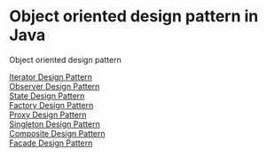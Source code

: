 # Object oriented design pattern in Java
Object oriented design pattern

<a href='https://github.com/rexian/oodp/tree/master/src/org/wildfire/design/behavior/iterator' id='iterator-design-pattern' class='anchor' aria-hidden='true'>Iterator Design Pattern</a>
</br>
<a href='https://github.com/rexian/oodp/tree/master/src/org/wildfire/design/behavior/observer' id='observer-design-pattern' class='anchor' aria-hidden='true'>Observer Design Pattern</a>
</br>
<a href='https://github.com/rexian/oodp/tree/master/src/org/wildfire/design/behavior/state' id='state-design-pattern' class='anchor' aria-hidden='true'>State Design Pattern</a>
</br>
<a href='https://github.com/rexian/oodp/tree/master/src/org/wildfire/design/creation/factory' id='factory-design-pattern' class='anchor' aria-hidden='true'>Factory Design Pattern</a>
</br>
<a href='https://github.com/rexian/oodp/tree/master/src/org/wildfire/design/creation/proxy' id='proxy-design-pattern' class='anchor' aria-hidden='true'>Proxy Design Pattern</a>
</br>
<a href='https://github.com/rexian/oodp/tree/master/src/org/wildfire/design/creation/singleton' id='singleton-design-pattern' class='anchor' aria-hidden='true'>Singleton Design Pattern</a>
</br>
<a href='https://github.com/rexian/oodp/tree/master/src/org/wildfire/design/structure/composite' id='composite-design-pattern' class='anchor' aria-hidden='true'>Composite Design Pattern</a>
</br>
<a href='https://github.com/rexian/oodp/tree/master/src/org/wildfire/design/structure/facade' id='facade-design-pattern' class='anchor' aria-hidden='true'>Facade Design Pattern</a>



